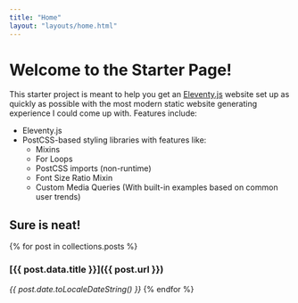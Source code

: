 ```yaml
---
title: "Home"
layout: "layouts/home.html"
---
```


# Welcome to the **Starter** Page!

This starter project is meant to help you get an [Eleventy.js](https://github.com/11ty/eleventy) website set up as quickly as possible with the most modern static website generating experience I could come up with. Features include:

- Eleventy.js
- PostCSS-based styling libraries with features like:
    - Mixins
    - For Loops
    - PostCSS imports (non-runtime)
    - Font Size Ratio Mixin
    - Custom Media Queries (With built-in examples based on common user trends)

## Sure is neat!

{% for post in collections.posts %}
### [{{ post.data.title }}]({{ post.url }})

*{{ post.date.toLocaleDateString() }}*
{% endfor %}
